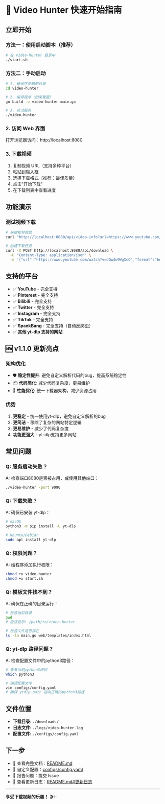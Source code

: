 # 🚀 Video Hunter 快速开始指南

## 立即开始

### 方法一：使用启动脚本（推荐）
```bash
# 在 video-hunter 目录中
./start.sh
```

### 方法二：手动启动
```bash
# 1. 确保在正确的目录
cd video-hunter

# 2. 编译程序（如果需要）
go build -o video-hunter main.go

# 3. 启动服务
./video-hunter
```

### 2. 访问 Web 界面
打开浏览器访问：http://localhost:8080

### 3. 下载视频
1. 复制视频 URL（支持多种平台）
2. 粘贴到输入框
3. 选择下载格式（推荐：最佳质量）
4. 点击"开始下载"
5. 在下载列表中查看进度



## 功能演示

### 测试视频下载
```bash
# 获取视频信息
curl "http://localhost:8080/api/video-info?url=https://www.youtube.com/watch?v=dQw4w9WgXcQ"

# 创建下载任务
curl -X POST http://localhost:8080/api/download \
  -H "Content-Type: application/json" \
  -d '{"url":"https://www.youtube.com/watch?v=dQw4w9WgXcQ","format":"best"}'
```

## 支持的平台

- ✅ **YouTube** - 完全支持
- ✅ **Pinterest** - 完全支持
- ✅ **Bilibili** - 完全支持
- ✅ **Twitter** - 完全支持
- ✅ **Instagram** - 完全支持
- ✅ **TikTok** - 完全支持
- ✅ **SpankBang** - 完全支持（自动反爬虫）
- ✅ **其他 yt-dlp 支持的网站**

## 🆕 v1.1.0 更新亮点

### 架构优化
- 🛡️ **稳定性提升**: 避免自定义解析代码的bug，提高系统稳定性
- 📦 **代码简化**: 减少代码复杂度，更易维护
- 🚀 **性能优化**: 统一下载器架构，减少资源占用

### 优势
1. **更稳定** - 统一使用yt-dlp，避免自定义解析的bug
2. **更简洁** - 移除了复杂的网站特定逻辑
3. **更易维护** - 减少了代码复杂度
4. **功能更强大** - yt-dlp支持更多网站

## 常见问题

### Q: 服务启动失败？
A: 检查端口8080是否被占用，或使用其他端口：
```bash
./video-hunter -port 9090
```

### Q: 下载失败？
A: 确保已安装 yt-dlp：
```bash
# macOS
python3 -m pip install -U yt-dlp

# Ubuntu/Debian
sudo apt install yt-dlp
```

### Q: 权限问题？
A: 给程序添加执行权限：
```bash
chmod +x video-hunter
chmod +x start.sh
```

### Q: 模板文件找不到？
A: 确保在正确的目录运行：
```bash
# 检查当前目录
pwd
# 应该显示: /path/to/video-hunter

# 检查文件是否存在
ls -la main.go web/templates/index.html
```

### Q: yt-dlp 路径问题？
A: 检查配置文件中的python3路径：
```bash
# 查看当前python3路径
which python3

# 编辑配置文件
vim configs/config.yaml
# 确保 ytdlp.path 指向正确的python3路径
```

## 文件位置

- **下载目录**: `./downloads/`
- **日志文件**: `./logs/video-hunter.log`
- **配置文件**: `./configs/config.yaml`

## 下一步

- 📖 查看完整文档：[README.md](README.md)
- 🔧 自定义配置：[configs/config.yaml](configs/config.yaml)
- 🐛 报告问题：提交 Issue
- 📝 查看更新日志：[README.md#更新日志](README.md#更新日志)

---

**享受下载视频的乐趣！** 🎬✨ 